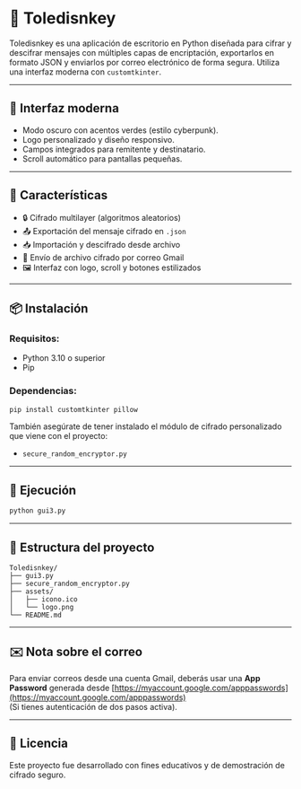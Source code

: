 # 🔐 Toledisnkey

Toledisnkey es una aplicación de escritorio en Python diseñada para cifrar y descifrar mensajes con múltiples capas de encriptación, exportarlos en formato JSON y enviarlos por correo electrónico de forma segura. Utiliza una interfaz moderna con `customtkinter`.

---

## 🎨 Interfaz moderna
- Modo oscuro con acentos verdes (estilo cyberpunk).
- Logo personalizado y diseño responsivo.
- Campos integrados para remitente y destinatario.
- Scroll automático para pantallas pequeñas.

---

## 🧩 Características

- 🔒 Cifrado multilayer (algoritmos aleatorios)
- 📤 Exportación del mensaje cifrado en `.json`
- 📥 Importación y descifrado desde archivo
- 📧 Envío de archivo cifrado por correo Gmail
- 🖼 Interfaz con logo, scroll y botones estilizados

---

## 📦 Instalación

### Requisitos:

- Python 3.10 o superior
- Pip

### Dependencias:

```bash
pip install customtkinter pillow
```

También asegúrate de tener instalado el módulo de cifrado personalizado que viene con el proyecto:
- `secure_random_encryptor.py`

---

## 🚀 Ejecución

```bash
python gui3.py
```

---

## 📁 Estructura del proyecto

```
Toledisnkey/
├── gui3.py
├── secure_random_encryptor.py
├── assets/
│   ├── icono.ico
│   └── logo.png
└── README.md
```

---

## ✉️ Nota sobre el correo
Para enviar correos desde una cuenta Gmail, deberás usar una **App Password** generada desde [https://myaccount.google.com/apppasswords](https://myaccount.google.com/apppasswords)  
(Si tienes autenticación de dos pasos activa).

---

## 📜 Licencia
Este proyecto fue desarrollado con fines educativos y de demostración de cifrado seguro.
